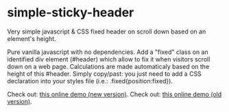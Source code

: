 # simple-sticky-header

Very simple javascript &amp; CSS fixed header on scroll down based on an element's height.

Pure vanilla javascript with no dependencies. Add a "fixed" class on an identified div element (#header) which allow to fix it when visitors scroll down on a web page. Calculations are made automaticaly based on the height of this #header. Simply copy/past: you just need to add a CSS declaration into your styles file (i.e.: .fixed{position:fixed}).

Check out: [this online demo (new version)](http://jsfiddle.net/gtcL1cmm/7/).
Check out: [this online demo (old version)](http://jsfiddle.net/gtcL1cmm/2).
